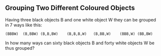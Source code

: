 ## Grouping Two Different Coloured Objects

Having three black objects B and one white object W they can be grouped in 7 ways like this:

	(BBBW)	(B,BBW)	(B,B,BW)	(B,B,B,W)	(B,BB,W)	(BBB,W)	(BB,BW)

In how many ways can sixty black objects B and forty white objects W be thus grouped?
